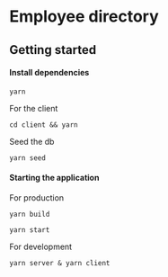 # Employee directory

## Getting started
#### Install dependencies
```
yarn
```
For the client
```
cd client && yarn
```

Seed the db
```
yarn seed
```

#### Starting the application

For production
```
yarn build
```

```
yarn start
```

For development
```
yarn server & yarn client
```
